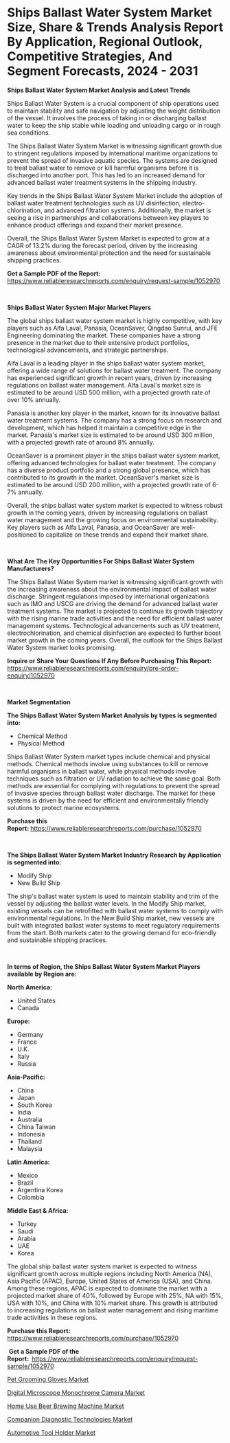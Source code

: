 <p><h1>Ships Ballast Water System Market Size, Share & Trends Analysis Report By Application, Regional Outlook, Competitive Strategies, And Segment Forecasts, 2024 - 2031</h1></p><p><strong>Ships Ballast Water System Market Analysis and Latest Trends</strong></p>
<p><p>Ships Ballast Water System is a crucial component of ship operations used to maintain stability and safe navigation by adjusting the weight distribution of the vessel. It involves the process of taking in or discharging ballast water to keep the ship stable while loading and unloading cargo or in rough sea conditions.</p><p>The Ships Ballast Water System Market is witnessing significant growth due to stringent regulations imposed by international maritime organizations to prevent the spread of invasive aquatic species. The systems are designed to treat ballast water to remove or kill harmful organisms before it is discharged into another port. This has led to an increased demand for advanced ballast water treatment systems in the shipping industry.</p><p>Key trends in the Ships Ballast Water System Market include the adoption of ballast water treatment technologies such as UV disinfection, electro-chlorination, and advanced filtration systems. Additionally, the market is seeing a rise in partnerships and collaborations between key players to enhance product offerings and expand their market presence.</p><p>Overall, the Ships Ballast Water System Market is expected to grow at a CAGR of 13.2% during the forecast period, driven by the increasing awareness about environmental protection and the need for sustainable shipping practices.</p></p>
<p><strong>Get a Sample PDF of the Report:&nbsp;</strong> <a href="https://www.reliableresearchreports.com/enquiry/request-sample/1052970">https://www.reliableresearchreports.com/enquiry/request-sample/1052970</a></p>
<p>&nbsp;</p>
<p><strong>Ships Ballast Water System Major Market Players</strong></p>
<p><p>The global ships ballast water system market is highly competitive, with key players such as Alfa Laval, Panasia, OceanSaver, Qingdao Sunrui, and JFE Engineering dominating the market. These companies have a strong presence in the market due to their extensive product portfolios, technological advancements, and strategic partnerships. </p><p>Alfa Laval is a leading player in the ships ballast water system market, offering a wide range of solutions for ballast water treatment. The company has experienced significant growth in recent years, driven by increasing regulations on ballast water management. Alfa Laval's market size is estimated to be around USD 500 million, with a projected growth rate of over 10% annually.</p><p>Panasia is another key player in the market, known for its innovative ballast water treatment systems. The company has a strong focus on research and development, which has helped it maintain a competitive edge in the market. Panasia's market size is estimated to be around USD 300 million, with a projected growth rate of around 8% annually.</p><p>OceanSaver is a prominent player in the ships ballast water system market, offering advanced technologies for ballast water treatment. The company has a diverse product portfolio and a strong global presence, which has contributed to its growth in the market. OceanSaver's market size is estimated to be around USD 200 million, with a projected growth rate of 6-7% annually.</p><p>Overall, the ships ballast water system market is expected to witness robust growth in the coming years, driven by increasing regulations on ballast water management and the growing focus on environmental sustainability. Key players such as Alfa Laval, Panasia, and OceanSaver are well-positioned to capitalize on these trends and expand their market share.</p></p>
<p>&nbsp;</p>
<p><strong>What Are The Key Opportunities For Ships Ballast Water System Manufacturers?</strong></p>
<p><p>The Ships Ballast Water System market is witnessing significant growth with the increasing awareness about the environmental impact of ballast water discharge. Stringent regulations imposed by international organizations such as IMO and USCG are driving the demand for advanced ballast water treatment systems. The market is projected to continue its growth trajectory with the rising marine trade activities and the need for efficient ballast water management systems. Technological advancements such as UV treatment, electrochlorination, and chemical disinfection are expected to further boost market growth in the coming years. Overall, the outlook for the Ships Ballast Water System market looks promising.</p></p>
<p><strong>Inquire or Share Your Questions If Any Before Purchasing This Report:</strong> <a href="https://www.reliableresearchreports.com/enquiry/pre-order-enquiry/1052970">https://www.reliableresearchreports.com/enquiry/pre-order-enquiry/1052970</a></p>
<p>&nbsp;</p>
<p><strong>Market Segmentation</strong></p>
<p><strong>The Ships Ballast Water System Market Analysis by types is segmented into:</strong></p>
<p><ul><li>Chemical Method</li><li>Physical Method</li></ul></p>
<p><p>Ships Ballast Water System market types include chemical and physical methods. Chemical methods involve using substances to kill or remove harmful organisms in ballast water, while physical methods involve techniques such as filtration or UV radiation to achieve the same goal. Both methods are essential for complying with regulations to prevent the spread of invasive species through ballast water discharge. The market for these systems is driven by the need for efficient and environmentally friendly solutions to protect marine ecosystems.</p></p>
<p><strong>Purchase this Report:&nbsp;</strong><a href="https://www.reliableresearchreports.com/purchase/1052970">https://www.reliableresearchreports.com/purchase/1052970</a></p>
<p>&nbsp;</p>
<p><strong>The Ships Ballast Water System Market Industry Research by Application is segmented into:</strong></p>
<p><ul><li>Modify Ship</li><li>New Build Ship</li></ul></p>
<p><p>The ship's ballast water system is used to maintain stability and trim of the vessel by adjusting the ballast water levels. In the Modify Ship market, existing vessels can be retrofitted with ballast water systems to comply with environmental regulations. In the New Build Ship market, new vessels are built with integrated ballast water systems to meet regulatory requirements from the start. Both markets cater to the growing demand for eco-friendly and sustainable shipping practices.</p></p>
<p>&nbsp;</p>
<p><strong>In terms of Region, the Ships Ballast Water System Market Players available by Region are:</strong></p>
<p>
    <p> <strong> North America: </strong>
        <ul>
            <li>United States</li>
            <li>Canada</li>
        </ul>
        </p> 
    <p> <strong> Europe: </strong>
        <ul>
            <li>Germany</li>
            <li>France</li>
            <li>U.K.</li>
            <li>Italy</li>
            <li>Russia</li>
        </ul>
        </p> 
    <p> <strong> Asia-Pacific: </strong>
        <ul>
            <li>China</li>
            <li>Japan</li>
            <li>South Korea</li>
            <li>India</li>
            <li>Australia</li>
            <li>China Taiwan</li>
            <li>Indonesia</li>
            <li>Thailand</li>
            <li>Malaysia</li>
        </ul>
        </p> 
    <p> <strong> Latin America: </strong>
        <ul>
            <li>Mexico</li>
            <li>Brazil</li>
            <li>Argentina Korea</li>
            <li>Colombia</li>
        </ul>
        </p> 
    <p> <strong> Middle East & Africa: </strong>
        <ul>
            <li>Turkey</li>
            <li>Saudi</li>
            <li>Arabia</li>
            <li>UAE</li>
            <li>Korea</li>
        </ul>
    </p>
    </p>
<p><p>The global ship ballast water system market is expected to witness significant growth across multiple regions including North America (NA), Asia Pacific (APAC), Europe, United States of America (USA), and China. Among these regions, APAC is expected to dominate the market with a projected market share of 40%, followed by Europe with 25%, NA with 15%, USA with 10%, and China with 10% market share. This growth is attributed to increasing regulations on ballast water management and rising maritime trade activities in these regions.</p></p>
<p><strong>Purchase this Report: </strong><a href="https://www.reliableresearchreports.com/purchase/1052970">https://www.reliableresearchreports.com/purchase/1052970</a></p>
<p>&nbsp;<strong>Get a Sample PDF of the Report:&nbsp;&nbsp;</strong><a href="https://www.reliableresearchreports.com/enquiry/request-sample/1052970">https://www.reliableresearchreports.com/enquiry/request-sample/1052970</a></p>
<p><strong></strong></p>
<p><p><a href="https://issuu.com/reportprime-2/docs/pet-grooming-gloves-market-size-2030.pptx">Pet Grooming Gloves Market</a></p><p><a href="https://medium.com/@juwanhirthe/digital-microscope-monochrome-camera-market-analysis-its-cagr-market-segmentation-and-global-03bf51c16362">Digital Microscope Monochrome Camera Market</a></p><p><a href="https://medium.com/@juwanhirthe/home-use-beer-brewing-machine-market-the-key-to-successful-business-strategy-forecast-till-2031-8431543d7704">Home Use Beer Brewing Machine Market</a></p><p><a href="https://issuu.com/reportprime-2/docs/companion-diagnostic-technologies-market-size-2030">Companion Diagnostic Technologies Market</a></p><p><a href="https://github.com/dimitrishawkinswaynenp91rgz/Market-Research-Report-List-1/blob/main/automotive-tool-holder-market.md">Automotive Tool Holder Market</a></p></p>
